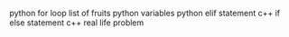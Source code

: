  python for loop list of fruits
python variables
python elif statement
c++ if else statement
c++ real life problem
